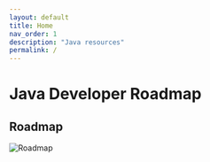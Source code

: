 ```yaml
---
layout: default
title: Home
nav_order: 1
description: "Java resources"
permalink: /
---
```


# Java Developer Roadmap

## Roadmap

![Roadmap](https://1.bp.blogspot.com/-cp6qvxsK2XI/XYcbm9Sn2uI/AAAAAAAAahA/Fc7FXjs-TTc60Sj0c_Wr0Ofwzc60ys9wwCLcBGAsYHQ/s1600/The%2B2019%2BJava%2BDeveloper%2BRoadMap.jpg)
